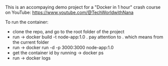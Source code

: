 This is an accompaying demo project for a "Docker in 1 hour" crash course on YouTube: https://www.youtube.com/@TechWorldwithNana

To run the container:
- clone the repo, and go to the root folder of the project
- run -> docker build -t node-app:1.0 .  pay attention to . which means from the current folder
- run -> docker run -d -p 3000:3000 node-app:1.0
- get the container id by running -> docker ps
- run -> docker logs <container id>